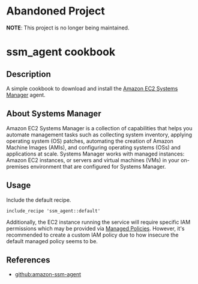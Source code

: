 # Abandoned Project

**NOTE**: This project is no longer being maintained.

ssm\_agent cookbook
===================

Description
-----------

A simple cookbook to download and install the [Amazon EC2 Systems Manager](http://docs.aws.amazon.com/AWSEC2/latest/UserGuide/systems-manager.html) agent.

About Systems Manager
---------------------

Amazon EC2 Systems Manager is a collection of capabilities that helps you automate management tasks such as collecting system inventory, applying operating system (OS) patches, automating the creation of Amazon Machine Images (AMIs), and configuring operating systems (OSs) and applications at scale. Systems Manager works with managed instances: Amazon EC2 instances, or servers and virtual machines (VMs) in your on-premises environment that are configured for Systems Manager.

Usage
-----

Include the default recipe.

```
include_recipe 'ssm_agent::default'
```

Additionally, the EC2 instance running the service will require specific IAM permissions which may be provided via [Managed Policies](http://docs.aws.amazon.com/AWSEC2/latest/UserGuide/systems-manager-access.html#sysman-configuring-access-policies). However, it's recommended to create a custom IAM policy due to how insecure the default managed policy seems to be.

References
----------

* [github:amazon-ssm-agent](https://github.com/aws/amazon-ssm-agent)
